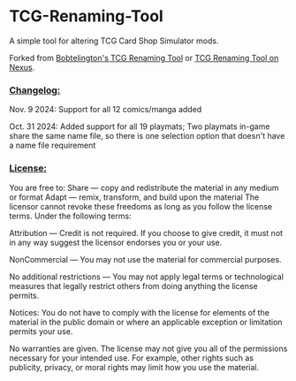 # TCG-Renaming-Tool
A simple tool for altering TCG Card Shop Simulator mods.

Forked from [Bobtelington's TCG Renaming Tool](https://github.com/bobtelington/TCG-Renaming-Tool) or [TCG Renaming Tool on Nexus](https://www.nexusmods.com/tcgcardshopsimulator/mods/145).

### <ins>Changelog:</ins>
Nov. 9 2024: Support for all 12 comics/manga added

Oct. 31 2024: Added support for all 19 playmats; Two playmats in-game share the same name file, so there is one selection option that doesn't have a name file requirement

### <ins>License:</ins>
You are free to:
Share — copy and redistribute the material in any medium or format
Adapt — remix, transform, and build upon the material
The licensor cannot revoke these freedoms as long as you follow the license terms.
Under the following terms:

Attribution — Credit is not required.  If you choose to give credit, it must not in any way suggest the licensor endorses you or your use.

NonCommercial — You may not use the material for commercial purposes.

No additional restrictions — You may not apply legal terms or technological measures that legally restrict others from doing anything the license permits.

Notices:
You do not have to comply with the license for elements of the material in the public domain or where an applicable exception or limitation permits your use.

No warranties are given. The license may not give you all of the permissions necessary for your intended use. For example, other rights such as publicity, privacy, or moral rights may limit how you use the material.
